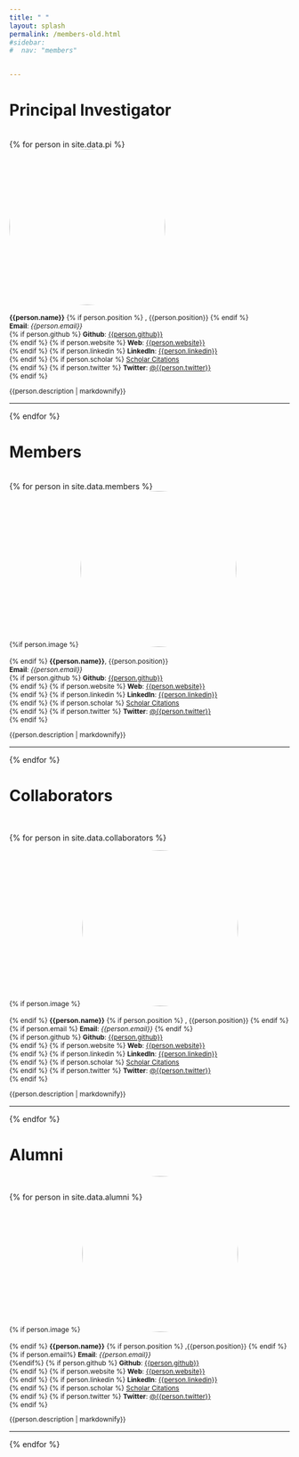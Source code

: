 ```yaml
---
title: " "
layout: splash
permalink: /members-old.html
#sidebar:
#  nav: "members"


---
```


<h1 id="Principal-Investigator">Principal Investigator</h1>
<br>
{% for person in site.data.pi %}

<!-- The paddingtop and margin-top edits allow anchors to link properly. -->

<div id = "{{person.name}}" class="row" style="padding-top: 60px; margin-top: -60px; font-size:85%;">
    <div class="col-sm-4">
        <img class="img-responsive" src="static/img/members/{{person.image}}" style="align:left;border-radius:50%;width:280px;height:280px">
	<br> <br>
        <strong>{{person.name}}</strong>
        {% if person.position %} , {{person.position}} {% endif %}
        <br>
        <strong>Email</strong>: <em>{{person.email}}</em> 
        <br>
        {% if person.github %}
          <strong>Github</strong>: <a href= "https://github.com/{{person.github}}">{{person.github}} </a> <br>
        {% endif %}
        {% if person.website %}
          <strong>Web</strong>: <a href= "{{person.website}}">{{person.website}}</a> <br>
        {% endif %}
        {% if person.linkedin %}
          <strong>LinkedIn</strong>: <a href="http://linkedin.com/in/{person.linkedin}}">{{person.linkedin}}</a> <br>
        {% endif %}
        {% if person.scholar %}
          <a href= "http://scholar.google.com/citations?user={{person.scholar}}"> Scholar Citations </a> <br>
        {% endif %}
        {% if person.twitter %}
          <strong>Twitter</strong>: <a href= "http://twitter.com/{{person.twitter}}"> @{{person.twitter}} </a> <br>
        {% endif %}
    </div>
    <div class="col-sm-8">
        <p class="text-justify">{{person.description | markdownify}}</p>
    </div>
</div>
<hr>
{% endfor %}


<h1 id="Members">Members</h1>

<br>
{% for person in site.data.members %}

<!-- The paddingtop and margin-top edits allow anchors to link properly. -->

<div id = "{{person.name}}" class="row" style="padding-top: 60px; margin-top: -60px; font-size:85%;">
    <div class="col-sm-4">
        {%if person.image %}
        <img class="img-responsive" src="static/img/members/{{person.image}}" style="align:left;border-radius:50%;width:280px;height:280px">
	<br><br>
        {% endif %}
        <strong>{{person.name}}</strong>, {{person.position}} <br>
        <strong>Email</strong>: <em>{{person.email}}</em> 
        <br>
        {% if person.github %}
          <strong>Github</strong>: <a href= "https://github.com/{{person.github}}">{{person.github}} </a> <br>
        {% endif %}
        {% if person.website %}
          <strong>Web</strong>: <a href= "{{person.website}}">{{person.website}}</a> <br>
        {% endif %}
        {% if person.linkedin %}
          <strong>LinkedIn</strong>: <a href="http://linkedin.com/in/{person.linkedin}}">{{person.linkedin}}</a> <br>
        {% endif %}
        {% if person.scholar %}
          <a href= "http://scholar.google.com/citations?user={{person.scholar}}"> Scholar Citations </a> <br>
        {% endif %}
        {% if person.twitter %}
          <strong>Twitter</strong>: <a href= "http://twitter.com/{{person.twitter}}"> @{{person.twitter}} </a> <br>
        {% endif %}
    </div>
    <div class="col-sm-8">
        <p class="text-justify">{{person.description | markdownify}}</p>
    </div>
</div>
<hr>
<!--<hr style="height:4px; border:none; color:#000; background-color:#000; width:15%; text-align:left; margin: 5 5 0 5;">-->
{% endfor %}

<br>

<h1 id="Collaborators">Collaborators</h1>
<br>


{% for person in site.data.collaborators %}

<!-- The paddingtop and margin-top edits allow anchors to link properly. -->

<div id = "{{person.name}}" class="row" style="padding-top: 60px; margin-top: -60px; font-size:85%;">
    <div class="col-sm-4">
        {% if person.image %}
        <img class="img-responsive" src="static/img/members/{{person.image}}" style="align:left;border-radius:50%;width:280px;height:280px">
	<br> <br>
        {% endif %}
        <strong>{{person.name}}</strong>
        {% if person.position %} , {{person.position}} {% endif %}
        <br>
        {% if person.email %}
        <strong>Email</strong>: <em>{{person.email}}</em> 
        {% endif %}<br>
        {% if person.github %}
          <strong>Github</strong>: <a href= "https://github.com/{{person.github}}">{{person.github}} </a> <br>
        {% endif %}
        {% if person.website %}
          <strong>Web</strong>: <a href= "{{person.website}}">{{person.website}}</a> <br>
        {% endif %}
        {% if person.linkedin %}
          <strong>LinkedIn</strong>: <a href="http://linkedin.com/in/{person.linkedin}}">{{person.linkedin}}</a> <br>
        {% endif %}
        {% if person.scholar %}
          <a href= "http://scholar.google.com/citations?user={{person.scholar}}"> Scholar Citations </a> <br>
        {% endif %}
        {% if person.twitter %}
          <strong>Twitter</strong>: <a href= "http://twitter.com/{{person.twitter}}"> @{{person.twitter}} </a> <br>
        {% endif %}
    </div>
    <div class="col-sm-8">
        <p class="text-justify">{{person.description | markdownify}}</p>
    </div>
</div>
<hr>
{% endfor %}


<h1 id="Alumni">Alumni</h1>
<br>

{% for person in site.data.alumni %}

<!-- The paddingtop and margin-top edits allow anchors to link properly. -->

<div id = "{{person.name}}" class="row" style="padding-top: 0px; margin-top: -60px; font-size:85%;">
    <div class="col-sm-4">
        {% if person.image %}
        <img class="img-responsive" src="static/img/members/{{person.image}}" style="align:left;border-radius:50%;width:280px;height:280px">
	<br><br>
        {% endif %}
        <strong>{{person.name}}</strong>
        {% if person.position %} ,{{person.position}} {% endif %}
        <br>
        {% if person.email%}
        <strong>Email</strong>: <em>{{person.email}}</em> 
        <br>
        {%endif%}
        {% if person.github %}
          <strong>Github</strong>: <a href= "https://github.com/{{person.github}}">{{person.github}} </a> <br>
        {% endif %}
        {% if person.website %}
          <strong>Web</strong>: <a href= "{{person.website}}">{{person.website}}</a> <br>
        {% endif %}
        {% if person.linkedin %}
          <strong>LinkedIn</strong>: <a href="http://linkedin.com/in/{person.linkedin}}">{{person.linkedin}}</a> <br>
        {% endif %}
        {% if person.scholar %}
          <a href= "http://scholar.google.com/citations?user={{person.scholar}}"> Scholar Citations </a> <br>
        {% endif %}
        {% if person.twitter %}
          <strong>Twitter</strong>: <a href= "http://twitter.com/{{person.twitter}}"> @{{person.twitter}} </a> <br>
        {% endif %}
    </div>
    <div class="col-sm-8">
        <p class="text-justify">{{person.description | markdownify}}</p>
    </div>
</div>
<hr>
{% endfor %}
